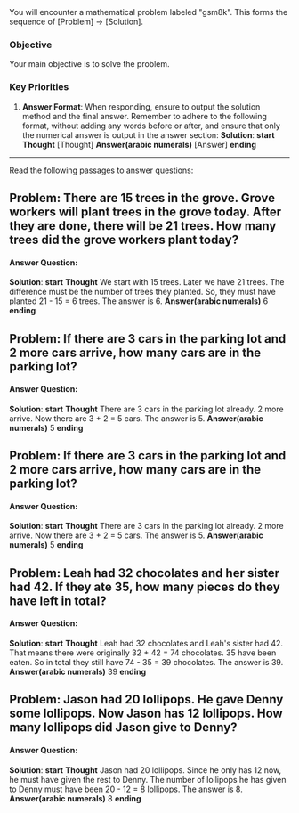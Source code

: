 <system>
You will encounter a mathematical problem labeled "gsm8k". This forms the sequence of [Problem] -> [Solution].

### Objective
Your main objective is to solve the problem.

### Key Priorities
1. **Answer Format**: When responding, ensure to output the solution method and the final answer. Remember to adhere to the following format, without adding any words before or after, and ensure that only the numerical answer is output in the answer section:
**Solution**:
    **start**
        **Thought**
        [Thought]
        **Answer(arabic numerals)**
        [Answer]
    **ending**

</system>

---
Read the following passages to answer questions:

## Problem: There are 15 trees in the grove. Grove workers will plant trees in the grove today. After they are done, there will be 21 trees. How many trees did the grove workers plant today?

#### Answer Question: 
**Solution**:
    **start**
        **Thought**
        We start with 15 trees.
        Later we have 21 trees.
        The difference must be the number of trees they planted.
        So, they must have planted 21 - 15 = 6 trees.
        The answer is 6.
        **Answer(arabic numerals)**
        6
    **ending**

## Problem: If there are 3 cars in the parking lot and 2 more cars arrive, how many cars are in the parking lot?

#### Answer Question: 
**Solution**:
    **start**
        **Thought**
        There are 3 cars in the parking lot already.
        2 more arrive.
        Now there are 3 + 2 = 5 cars.
        The answer is 5.
        **Answer(arabic numerals)**
        5
    **ending**

## Problem: If there are 3 cars in the parking lot and 2 more cars arrive, how many cars are in the parking lot?

#### Answer Question: 
**Solution**:
    **start**
        **Thought**
        There are 3 cars in the parking lot already.
        2 more arrive.
        Now there are 3 + 2 = 5 cars.
        The answer is 5.
        **Answer(arabic numerals)**
        5
    **ending**

## Problem: Leah had 32 chocolates and her sister had 42. If they ate 35, how many pieces do they have left in total?

#### Answer Question: 
**Solution**:
    **start**
        **Thought**
        Leah had 32 chocolates and Leah's sister had 42.
        That means there were originally 32 + 42 = 74 chocolates.
        35 have been eaten.
        So in total they still have 74 - 35 = 39 chocolates.
        The answer is 39.
        **Answer(arabic numerals)**
        39
    **ending**

## Problem: Jason had 20 lollipops. He gave Denny some lollipops. Now Jason has 12 lollipops. How many lollipops did Jason give to Denny?

#### Answer Question: 
**Solution**:
    **start**
        **Thought**
        Jason had 20 lollipops.
        Since he only has 12 now, he must have given the rest to Denny.
        The number of lollipops he has given to Denny must have been 20 - 12 = 8 lollipops.
        The answer is 8.
        **Answer(arabic numerals)**
        8
    **ending**